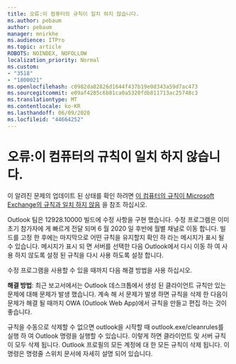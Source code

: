 ```yaml
---
title: 오류:이 컴퓨터의 규칙이 일치 하지 않습니다.
ms.author: pebaum
author: pebaum
manager: mnirkhe
ms.audience: ITPro
ms.topic: article
ROBOTS: NOINDEX, NOFOLLOW
localization_priority: Normal
ms.custom:
- "3518"
- "1800021"
ms.openlocfilehash: c0982da82826d1644f437b19e0d343a59d7ac473
ms.sourcegitcommit: e09af4285c6b81ca0a5320fdb811713ac25748c3
ms.translationtype: MT
ms.contentlocale: ko-KR
ms.lasthandoff: 06/09/2020
ms.locfileid: "44664252"
---
```

# <a name="error-the-rules-on-this-computer-do-not-match"></a>오류:이 컴퓨터의 규칙이 일치 하지 않습니다.

이 알려진 문제의 업데이트 된 상태를 확인 하려면 [이 컴퓨터의 규칙이 Microsoft Exchange의 규칙과 일치 하지 않음](https://support.office.com/article/d032e037-b224-429e-b325-633afde9b5f0) 을 참조 하십시오.

Outlook 팀은 12928.10000 빌드에 수정 사항을 구현 했습니다. 수정 프로그램은 이미 초기 참가자에 게 빠르게 전달 되며 6 월 2020 일 후반에 월별 채널로 이동 합니다. 빌드를 고정 한 후에는 마지막으로 어떤 규칙을 유지할지 확인 하 라는 메시지가 표시 될 수 있습니다. 메시지가 표시 되 면 서버를 선택한 다음 Outlook에서 다시 이동 하 여 사용 하지 않도록 설정 된 규칙을 다시 사용 하도록 설정 합니다.

수정 프로그램을 사용할 수 있을 때까지 다음 해결 방법을 사용 하십시오.

**해결 방법**: 최근 보고서에서는 Outlook 데스크톱에서 생성 된 클라이언트 규칙만 있는 문제에 대해 문제가 발생 했습니다. 계속 해 서 문제가 발생 하면 규칙을 삭제 한 다음이 문제가 해결 될 때까지 OWA (Outlook Web App)에서 규칙을 만들고 편집 하는 것이 좋습니다.

규칙을 수동으로 삭제할 수 없으면 outlook을 시작할 때 outlook.exe/cleanrules를 실행 하 여 Outlook 명령을 실행할 수 있습니다. 이렇게 하면 클라이언트 및 서버 규칙이 모두 삭제 됩니다. Outlook 프로필의 모든 계정에 대 한 모든 규칙이 삭제 됩니다. 이 명령은 명령줄 스위치 문서에 자세히 설명 되어 있습니다.


